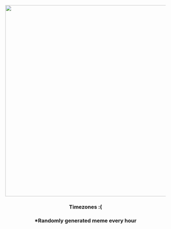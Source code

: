 <p align="center">
        <img src="https://i.redd.it/fhf60t4we3r91.gif" width="600" height="600">
        </p>
        <h3 align="center">Timezones :(</h3>
        <h3 align="center">*Randomly generated meme every hour</h3>
    